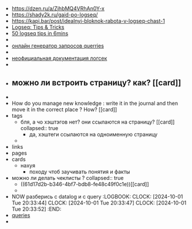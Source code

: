 - https://dzen.ru/a/ZjhbMQ4VRhAn0Y-x
- https://shady2k.ru/gaid-po-logseq/
- https://kapi.bar/post/idealnyi-bloknok-rabota-v-logseq-chast-1
- [Logseq: Tips & Tricks](https://unofficial-logseq-docs.gitbook.io/unofficial-logseq-docs)
- [50 logseq tips in 6mins](https://youtu.be/r_tcDooayOo?si=OaEe9FFKzHG5O8k8)
-
- [онлайн генератор запросов querries](https://adxsoft.github.io/logseqadvancedquerybuilder/)
-
- [неофициальная документация логсек](https://mschmidtkorth.github.io/logseq-msk-docs/#/page/Logseq%20-%20Unofficial%20Documentation)
-
- можно ли встроить страницу? как? [[card]]
	-
-
- How do you manage new knowledge : write it in the journal and then move it in the correct place ? How? [[card]]
- tags
	- бля, а чо хэштэгов нет? они ссылаются на страницу? [[card]]
	  collapsed:: true
		- да, хэштеги ссылаются на одноименную страницу
	-
- links
- pages
- cards
	- нахуя
		- походу чтоб заучивать понятия и факты
- можно ли делать чеклисты ?
  collapsed:: true
	- ((61d17d2b-b346-4bf7-bdb8-fe48c49f0c1e))[[card]]
	-
- NOW разберись с datalog и с query
  :LOGBOOK:
  CLOCK: [2024-10-01 Tue 20:33:44]
  CLOCK: [2024-10-01 Tue 20:33:47]
  CLOCK: [2024-10-01 Tue 20:33:52]
  :END:
- [queries](https://docs.logseq.com/#/page/63bc6201-53b1-47a4-834f-83934b69ad49)
-